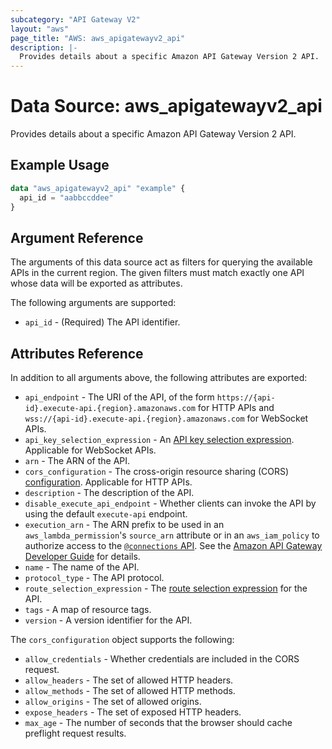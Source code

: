 ```yaml
---
subcategory: "API Gateway V2"
layout: "aws"
page_title: "AWS: aws_apigatewayv2_api"
description: |-
  Provides details about a specific Amazon API Gateway Version 2 API.
---
```


# Data Source: aws_apigatewayv2_api

Provides details about a specific Amazon API Gateway Version 2 API.

## Example Usage

```terraform
data "aws_apigatewayv2_api" "example" {
  api_id = "aabbccddee"
}
```

## Argument Reference

The arguments of this data source act as filters for querying the available APIs in the current region.
The given filters must match exactly one API whose data will be exported as attributes.

The following arguments are supported:

* `api_id` - (Required) The API identifier.

## Attributes Reference

In addition to all arguments above, the following attributes are exported:

* `api_endpoint` - The URI of the API, of the form `https://{api-id}.execute-api.{region}.amazonaws.com` for HTTP APIs and `wss://{api-id}.execute-api.{region}.amazonaws.com` for WebSocket APIs.
* `api_key_selection_expression` - An [API key selection expression](https://docs.aws.amazon.com/apigateway/latest/developerguide/apigateway-websocket-api-selection-expressions.html#apigateway-websocket-api-apikey-selection-expressions).
Applicable for WebSocket APIs.
* `arn` - The ARN of the API.
* `cors_configuration` - The cross-origin resource sharing (CORS) [configuration](https://docs.aws.amazon.com/apigateway/latest/developerguide/http-api-cors.html).
Applicable for HTTP APIs.
* `description` - The description of the API.
* `disable_execute_api_endpoint` - Whether clients can invoke the API by using the default `execute-api` endpoint.
* `execution_arn` - The ARN prefix to be used in an `aws_lambda_permission`'s `source_arn` attribute
or in an `aws_iam_policy` to authorize access to the [`@connections` API](https://docs.aws.amazon.com/apigateway/latest/developerguide/apigateway-how-to-call-websocket-api-connections.html).
See the [Amazon API Gateway Developer Guide](https://docs.aws.amazon.com/apigateway/latest/developerguide/apigateway-websocket-control-access-iam.html) for details.
* `name` - The name of the API.
* `protocol_type` - The API protocol.
* `route_selection_expression` - The [route selection expression](https://docs.aws.amazon.com/apigateway/latest/developerguide/apigateway-websocket-api-selection-expressions.html#apigateway-websocket-api-route-selection-expressions) for the API.
* `tags` - A map of resource tags.
* `version` - A version identifier for the API.

The `cors_configuration` object supports the following:

* `allow_credentials` - Whether credentials are included in the CORS request.
* `allow_headers` - The set of allowed HTTP headers.
* `allow_methods` - The set of allowed HTTP methods.
* `allow_origins` - The set of allowed origins.
* `expose_headers` - The set of exposed HTTP headers.
* `max_age` - The number of seconds that the browser should cache preflight request results.
